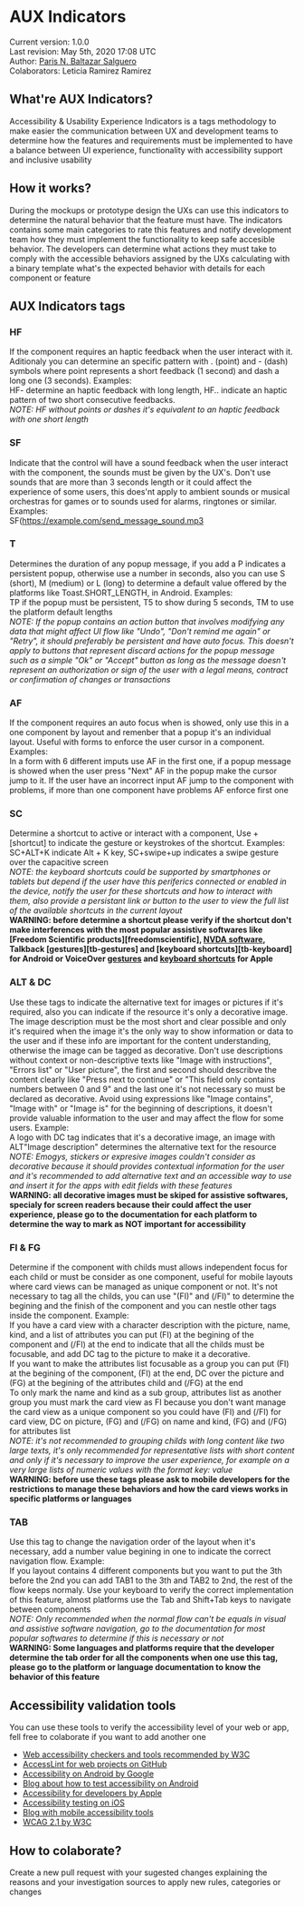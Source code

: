 # AUX Indicators
Current version: 1.0.0  
Last revision: May 5th, 2020 17:08 UTC  
Author: [Paris N. Baltazar Salguero][parisbs]  
Colaborators: Leticia Ramirez Ramirez

## What're AUX Indicators?
Accessibility & Usability Experience Indicators is a tags methodology to make easier the communication between UX and development teams to determine how the features and requirements must be implemented to have a balance between UI experience, functionality with accessibility support and inclusive usability

## How it works?
During the mockups or prototype design the UXs can use this indicators to determine the natural behavior that the feature must have. The indicators contains some main categories to rate this features and notify development team how they must implement the functionality to keep safe accesible behavior. The developers can determine what actions they must take to comply with the accessible behaviors assigned by the UXs calculating with a binary template what's the expected behavior with details for each component or feature

## AUX Indicators tags
### HF
If the component requires an haptic feedback when the user interact with it. Aditionaly you can determine an specific pattern with . (point) and - (dash) symbols where point represents a short feedback (1 second) and dash a long one (3 seconds). Examples:  
HF- determine an haptic feedback with long length, HF.. indicate an haptic pattern of two short consecutive feedbacks.  
*NOTE: HF without points or dashes it's equivalent to an haptic feedback with one short length*

### SF
Indicate that the control will have a sound feedback when the user interact with the component, the sounds must be given by the UX's. Don't use sounds that are more than 3 seconds length or it could affect the experience of some users, this does'nt apply to ambient sounds or musical orchestras for games or to sounds used for alarms, ringtones or similar. Examples:  
SF(https://example.com/send_message_sound.mp3

### T
Determines the duration of any popup message, if you add a P indicates a persistent popup, otherwise use a number in seconds, also you can use S (short), M (medium) or L (long) to determine a default value offered by the platforms like Toast.SHORT_LENGTH, in Android. Examples:  
TP if the popup must be persistent, T5 to show during 5 seconds, TM to use the platform default lengths  
*NOTE: If the popup contains an action button that involves modifying any data that might affect UI flow like "Undo", "Don't remind me again" or "Retry", it should preferably be persistent and have auto focus. This doesn't apply to buttons that represent discard actions for the popup message such as a simple "Ok" or "Accept" button as long as the message doesn't represent an authorization or sign of the user with a legal means, contract or confirmation of changes or transactions*

### AF
If the component requires an auto focus when is showed, only use this in a one component by layout and remenber that a popup it's an individual layout. Useful with forms to enforce the user cursor in a component. Examples:  
In a form with 6 different imputs use AF in the first one, if a popup message is showed when the user press "Next" AF in the popup make the cursor jump to it. If the user have an incorrect input AF jump to the component with problems, if more than one component have problems AF  enforce first one

### SC
Determine a shortcut to active or interact with a component, Use +[shortcut] to indicate the gesture or keystrokes of the shortcut. Examples:  
SC+ALT+K indicate Alt + K key, SC+swipe+up indicates a swipe gesture over the capacitive screen  
*NOTE: the keyboard shortcuts could be supported by smartphones or tablets but depend if the user have this periferics connected or enabled in the device, notify the user for these shortcuts and how to interact with them, also provide a persistant link or button to the user to view the full list of the available shortcuts in the current layout*  
**WARNING: before determine a shortcut please verify if the shortcut don't  make interferences with the most popular assistive softwares like [Freedom Scientific products][freedomscientific], [NVDA software][nvda], Talkback [gestures][tb-gestures] and [keyboard shortcuts][tb-keyboard] for Android or VoiceOver [gestures][vo-gestures] and [keyboard shortcuts][vo-keyboard] for Apple**

### ALT & DC
Use these tags to indicate the alternative text for images or pictures if it's required, also you can indicate if the resource it's only a decorative image. The image description must be the most short and clear possible and only it's required when the image it's the only way to show information or data to the user and if these info are important for the content understanding, otherwise the image can be tagged as decorative. Don't use descriptions without context or non-descriptive texts like "Image with instructions", "Errors list" or "User picture", the first and second should describve the content clearly like "Press next to continue" or "This field only contains numbers between 0 and 9" and the last one it's not necessary so must be declared as decorative. Avoid using expressions like "Image contains", "Image with" or "Image is" for the beginning of descriptions, it doesn't provide valuable information to the user and may affect the flow for some users. Example:  
A logo with DC tag indicates that it's a decorative image, an image with ALT"Image description" determines the alternative text for the resource  
*NOTE: Emogys, stickers or expresive images couldn't consider as decorative because it should provides contextual information for the user and it's recommended to add alternative text and an accessible way to use and insert it for the apps with edit fields with these features*  
**WARNING: all decorative images must be skiped for assistive softwares, specialy for screen readers because their could affect the user experience, please go to the documentation for each platform to determine the way to mark as NOT important for accessibility**

### FI & FG
Determine if the component with childs must allows independent focus for each child or must be consider as one component, useful for mobile layouts where card views can be managed as unique component or not. It's not necessary to tag all the childs, you can use "(FI)" and (/FI)" to determine the begining and the finish of the component and you can nestle other tags inside the component. Example:  
If you have a card view with a character description with the picture, name, kind, and a list of attributes you can put (FI) at the begining of the component and (/FI) at the end to indicate that all the childs must be focusable, and add DC tag to the picture to make it a decorative.  
If you want to make the attributes list focusable as a group you can put (FI) at the begining of the component, (FI) at the end, DC over the picture and (FG) at the begining of the attributes child and (/FG) at the end  
To only mark the name and kind as a sub group, attributes list as another group you must mark the card view as FI because you don't want manage the card view as a unique component so you could have (FI) and (/FI) for card view, DC on picture, (FG) and (/FG) on name and kind, (FG) and (/FG) for attributes list  
*NOTE: it's not recommended to grouping childs with long content like two large texts, it's only recommended for representative lists with short content and only if it's necessary to improve the user experience, for example on a very large lists of numeric values with the format key: value*  
**WARNING: before use these tags please ask to mobile developers for the restrictions to manage these behaviors and how the card views works in specific platforms or languages**

### TAB
Use this tag to change the navigation order of the layout when it's necessary, add a number value begining in one to indicate the correct navigation flow. Example:  
If you layout contains 4 different components but you want to put the 3th before the 2nd you can add TAB1 to the 3th and TAB2 to 2nd, the rest of the flow keeps normaly. Use your keyboard to verify the correct implementation of this feature, almost platforms use the Tab and Shift+Tab keys to navigate between components  
*NOTE: Only recommended when the normal flow can't be equals in visual and assistive software navigation, go to the documentation for most popular softwares to determine if this is necessary or not*  
**WARNING: Some languages and platforms require that the developer determine the tab order for all the components when one use this tag, please go to the platform or language documentation to know the behavior of this feature**

## Accessibility validation tools
You can use these tools to verify the accessibility level of your web or app, fell free to colaborate if you want to add another one

* [Web accessibility checkers and tools recommended by W3C][w3c-web-tools]
* [AccessLint for web projects on GitHub][accesslint]
* [Accessibility on Android by Google][android-accessibility]
* [Blog about how to test accessibility on Android][android-accessibility-testing]
* [Accessibility for developers by Apple][apple-accessibility]
* [Accessibility testing on iOS][ios-accessibility-testing]
* [Blog with mobile accessibility tools][mobile-tools]
* [WCAG 2.1 by W3C][wcag-21]

## How to colaborate?
Create a new pull request with your sugested changes explaining the reasons and your investigation sources to apply new rules, categories or changes

[freedonscientific]: https://www.freedomscientific.com
[nvda]: https://www.nvaccess.org/files/nvda/documentation/userGuide.html
[talkback-gestures]: https://support.google.com/accessibility/android/answer/6151827?hl=en
[talkback-keyboard]: https://support.google.com/accessibility/android/answer/6110948?hl=en
[vo-gestures]: https://www.apple.com/voiceover/info/guide/_1137.html
[vo-keyboard]: https://www.apple.com/voiceover/info/guide/_1131.html
[w3c-web-tools]: https://www.w3.org/WAI/ER/tools/
[accesslint]: https://accesslint.com/
[android-accessibility]: https://developer.android.com/guide/topics/ui/accessibility/testing
[android-accessibility-testing]: https://thoughtbot.com/blog/accessibility-testing-on-android
[apple-accessibility]: https://developer.apple.com/accessibility/
[ios-accessibility-testing]: https://developer.apple.com/library/archive/technotes/TestingAccessibilityOfiOSApps/TestingtheAccessibilityofiOSApps/TestingtheAccessibilityofiOSApps.html
[mobile-tools]: https://www.digitala11y.com/free-mobile-accessibility-testing-tools/
[wcag-21]: https://www.w3.org/TR/WCAG21/

[parisbs]: https://github.com/parisbs
